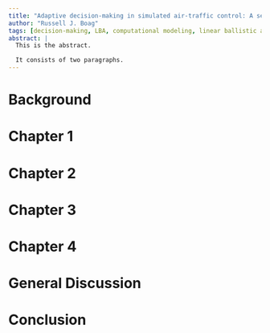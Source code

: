 ```yaml
---
title: "Adaptive decision-making in simulated air-traffic control: A sequential-sampling model of multi-task decision-making under time pressure."
author: "Russell J. Boag"
tags: [decision-making, LBA, computational modeling, linear ballistic accumulator, human factors, air-traffic control]
abstract: |
  This is the abstract.

  It consists of two paragraphs.
---
```


# Background


# Chapter 1


# Chapter 2


# Chapter 3


# Chapter 4


# General Discussion


# Conclusion

